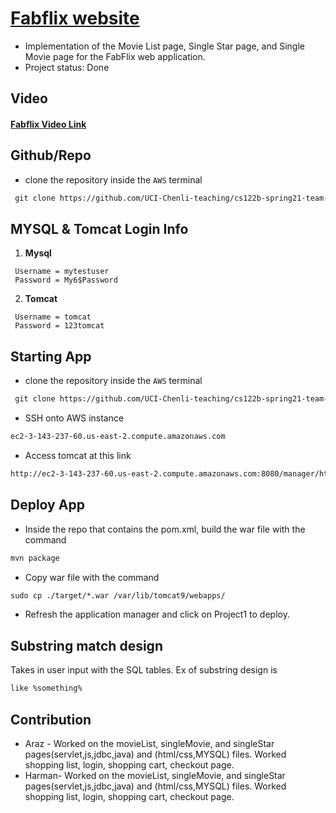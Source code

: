 #  [Fabflix website](http://ec2-3-143-237-60.us-east-2.compute.amazonaws.com:8080/Project1/login.html)

* Implementation of the Movie List page, Single Star page, and Single Movie page for the FabFlix web application.
* Project status: Done

## Video
#### [Fabflix Video Link](https://www.youtube.com/watch?v=5VGDgMAWDd4)

## Github/Repo
* clone the repository inside the `AWS` terminal

```html
 git clone https://github.com/UCI-Chenli-teaching/cs122b-spring21-team-57.git
```
## MYSQL & Tomcat Login Info
1. **Mysql**
```
 Username = mytestuser
 Password = My6$Password
```
2. **Tomcat**
```
 Username = tomcat
 Password = 123tomcat
```
## Starting App
* clone the repository inside the `AWS` terminal

```html
 git clone https://github.com/UCI-Chenli-teaching/cs122b-spring21-team-57.git
```

* SSH onto AWS instance

```html
ec2-3-143-237-60.us-east-2.compute.amazonaws.com
```
* Access tomcat at this link
```html
http://ec2-3-143-237-60.us-east-2.compute.amazonaws.com:8080/manager/html
```
## Deploy App
* Inside the repo that contains the pom.xml, build the war file with the command
```html
mvn package
```
* Copy war file with the command
```html
sudo cp ./target/*.war /var/lib/tomcat9/webapps/
```
* Refresh the application manager and click on Project1 to deploy.

## Substring match design
Takes in user input with the SQL tables. Ex of substring design is 
```html
like %something%
```

## Contribution
* Araz - Worked on the movieList, singleMovie, and singleStar pages(servlet,js,jdbc,java) and (html/css,MYSQL) files.  Worked shopping list, login, shopping cart, checkout page.
* Harman- Worked on the movieList, singleMovie, and singleStar pages(servlet,js,jdbc,java) and (html/css,MYSQL) files. Worked shopping list, login, shopping cart, checkout page.
